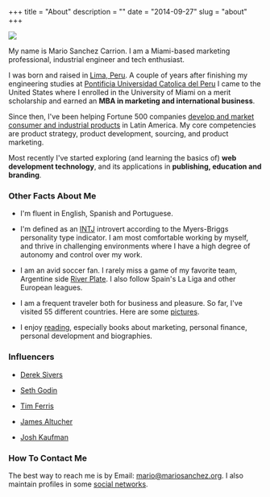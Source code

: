 +++
title = "About"
description = ""
date = "2014-09-27"
slug = "about"
+++

<p><img src="http://mariosanchez.org/images/msc-rio.jpg" class="roundcorners"></p>

<a name="1"></a>

My name is Mario Sanchez Carrion. I am a Miami-based marketing professional, industrial engineer and tech enthusiast. 

I was born and raised in [Lima, Peru](http://farm5.staticflickr.com/4115/4935682049_a0215ceb6e_z.jpg). A couple of years after finishing my engineering studies at [Pontificia Universidad Catolica del Peru](http://www.pucp.edu.pe/en/about-pucp/our-university/welcome/) I came to the United States where I enrolled in the University of Miami on a merit scholarship and earned an **MBA in marketing and international business**.

Since then, I've been helping Fortune 500 companies [develop and market consumer and industrial products](http://www.linkedin.com/in/mariobox/) in Latin America. My core competencies are product strategy, product development, sourcing, and product marketing.

Most recently I've started exploring (and learning the basics of) **web development technology**, and its applications in **publishing, education and branding**.


<a name="2"></a>

### Other Facts About Me ###

* I'm fluent in English, Spanish and Portuguese.

* I'm defined as an [INTJ](http://mariosanchez.org/images/INTJ.PNG) introvert according to the Myers-Briggs personality type indicator. I am most comfortable working by myself, and thrive in challenging environments where I have a high degree of autonomy and control over my work.

* I am an avid soccer fan. I rarely miss a game of my favorite team, Argentine side [River Plate](http://farm5.staticflickr.com/4055/4448440498_5d731b2102_z.jpg). I also follow Spain's La Liga and other European leagues.

* I am a frequent traveler both for business and pleasure. So far, I've visited 55 different countries. Here are some [pictures](../photos).

* I enjoy [reading](../reading/), especially books about marketing, personal finance, personal development and biographies.


### Influencers

* [Derek Sivers](http://sivers.org)

* [Seth Godin](http://sethgodin.typepad.com)

* [Tim Ferris](http://fourhourworkweek.com)

* [James Altucher](http://www.jamesaltucher.com)

* [Josh Kaufman](http://joshkaufman.net)



### How To Contact Me ###

The best way to reach me is by Email: <a href="mailto:mario@mariosanchez.org">mario@mariosanchez.org</a>. I also maintain profiles in some [social networks](../contact/).
